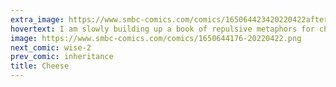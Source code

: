 ```yaml
---
extra_image: https://www.smbc-comics.com/comics/165064423420220422after.png
hovertext: I am slowly building up a book of repulsive metaphors for cheese smell.
image: https://www.smbc-comics.com/comics/1650644176-20220422.png
next_comic: wise-2
prev_comic: inheritance
title: Cheese
---
```


